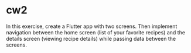 # cw2
In this exercise, create a Flutter app with two screens. Then implement navigation between the home screen (list of your favorite recipes) and the details screen (viewing recipe details) while passing data between the screens.
